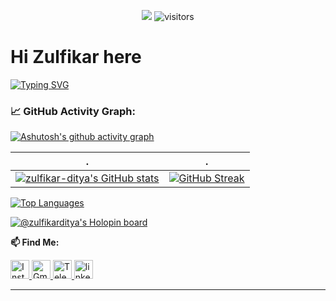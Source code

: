 <p align="center">
    <a href="https://github.com/zulfikar-ditya/zulfikar-ditya"><img src="https://img.shields.io/badge/status-updating-brightgreen.svg"></a>
    <img src="https://visitor-badge.laobi.icu/badge?page_id=zulfikar-ditya" alt="visitors"/>   
</p>

# Hi Zulfikar here

[![Typing SVG](https://readme-typing-svg.herokuapp.com?color=%2336BCF7&center=true&vCenter=true&width=600&lines=Hi+there+👋,+I+am+Zulfikar+Ditya;+Welcome+to+My+Profile!;Love+to+learning+new+things+;Web+Development+enthusiast+)](https://git.io/typing-svg)

<!--   GitHub stats graph -->

### 📈 GitHub Activity Graph:

[![Ashutosh's github activity graph](https://github-readme-activity-graph.vercel.app/graph?username=zulfikar-ditya&bg_color=0f172a&color=f43f5e&line=14b8a6&point=f43f5e&area=true&hide_border=true)](https://github.com/ashutosh00710/github-readme-activity-graph)

| .                                                                                                                                        | .                                                                                                                         |
| ---------------------------------------------------------------------------------------------------------------------------------------- | ------------------------------------------------------------------------------------------------------------------------- |
| <a href="http://www.github.com/zulfikar-ditya"><img src="https://github-readme-stats.vercel.app/api?username=zulfikar-ditya&show_icons=true&hide=&count_private=true&title_color=14b8a6&text_color=f43f5e&icon_color=f43f5e&bg_color=0f172a&hide_border=true&show_icons=true" alt="zulfikar-ditya's GitHub stats" /></a> | [![GitHub Streak](https://streak-stats.demolab.com?user=zulfikar-ditya&hide_border=true&date_format=j%20M%5B%20Y%5D&background=0F172A&ring=14B8A6&fire=F43F5E&currStreakNum=F43F5E&currStreakLabel=F43F5E&sideLabels=F43F5E&sideNums=F43F5E&dates=E2E8F0&stroke=14B8A6)](https://git.io/streak-stats) |


<a href="https://github.com/zulfikar-ditya" align="left"><img src="https://github-readme-stats.vercel.app/api/top-langs/?username=zulfikar-ditya&langs_count=5&title_color=14b8a6&text_color=f43f5e&icon_color=14b8a6&bg_color=0f172a&hide_border=true&locale=en&custom_title=Top%20%Languages" alt="Top Languages" /></a>

[![@zulfikarditya's Holopin board](https://holopin.io/api/user/board?user=zulfikarditya)](https://holopin.io/@zulfikarditya)

**📫 Find Me:**

<p align="left">
  <a href="https://www.instagram.com/zulfikar.ditya/" target="blank">
    <img src="https://www.vectorlogo.zone/logos/instagram/instagram-icon.svg"  alt="Instagram" height="30">
  </a>
  <a href="mailto:zulfikarditya@gmail.com" target="blank">
    <img src="https://www.vectorlogo.zone/logos/gmail/gmail-icon.svg" alt="Gmail" height="30">
  </a>
  <a href="https://t.me/Zulfikar_ditya" target="blank">
    <img src="https://www.vectorlogo.zone/logos/telegram/telegram-icon.svg"  alt="Telegram" height="30">
  </a>
    <a href="https://www.linkedin.com/in/zulfikar-ditya" target="blank">
    <img src="https://www.vectorlogo.zone/logos/linkedin/linkedin-tile.svg"  alt="linked In" height="30">
  </a>
</p>

---
